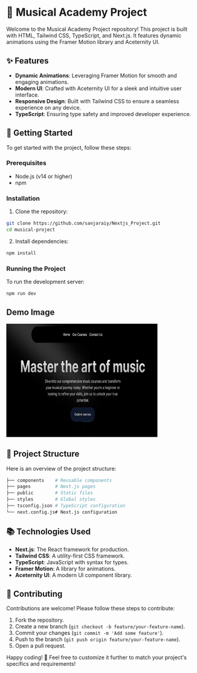 # 🎵 Musical Academy Project
Welcome to the Musical Academy Project repository! This project is built with HTML, Tailwind CSS, TypeScript, and Next.js. It features dynamic animations using the Framer Motion library and Aceternity UI.

## ✨ Features
- **Dynamic Animations**: Leveraging Framer Motion for smooth and engaging animations.
- **Modern UI**: Crafted with Aceternity UI for a sleek and intuitive user interface.
- **Responsive Design**: Built with Tailwind CSS to ensure a seamless experience on any device.
- **TypeScript**: Ensuring type safety and improved developer experience.

## 🚀 Getting Started
To get started with the project, follow these steps:

### Prerequisites
- Node.js (v14 or higher)
- npm 

### Installation

1. Clone the repository:
 ```sh
 git clone https://github.com/sanjaraiy/Nextjs_Project.git
 cd musical-project
 ```

2. Install dependencies:
 ```sh
 npm install
 ```

### Running the Project
To run the development server:
```sh
npm run dev
```

## Demo Image 
<img src="https://github.com/sanjaraiy/Nextjs_Project/blob/main/public/musicalX.png" width="400px" height="300px"/>

## 📁 Project Structure

Here is an overview of the project structure:

```sh
├── components    # Reusable components
├── pages         # Next.js pages
├── public        # Static files
├── styles        # Global styles
├── tsconfig.json # TypeScript configuration
└── next.config.js# Next.js configuration
```
## 📚 Technologies Used
- **Next.js**: The React framework for production.
- **Tailwind CSS**: A utility-first CSS framework.
- **TypeScript**: JavaScript with syntax for types.
- **Framer Motion**: A library for animations.
- **Aceternity UI**: A modern UI component library.

## 🌟 Contributing
Contributions are welcome! Please follow these steps to contribute:
1. Fork the repository.
2. Create a new branch (`git checkout -b feature/your-feature-name`).
3. Commit your changes (`git commit -m 'Add some feature'`).
4. Push to the branch (`git push origin feature/your-feature-name`).
5. Open a pull request.

Happy coding! 🎉
Feel free to customize it further to match your project's specifics and requirements!

